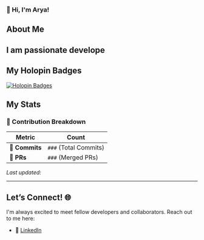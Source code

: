 ### 👋 Hi, I'm Arya!

## About Me
I am passionate develope
---

## My Holopin Badges
[![Holopin Badges](https://holopin.me/aryakoste)](https://holopin.io/@aryakoste)

## My Stats

### 🔢 Contribution Breakdown

| **Metric**      | **Count**           |
|------------------|---------------------|
| 🌟 **Commits**   | `###` (Total Commits) |
| 🔗 **PRs**       | `###` (Merged PRs)    |

_Last updated: <!-- Add dynamic date here -->_

---

## Let’s Connect! 🌐

I'm always excited to meet fellow developers and collaborators. Reach out to me here:

- 💼 [LinkedIn](https://www.linkedin.com/in/arya-khochare-985027241/)  

